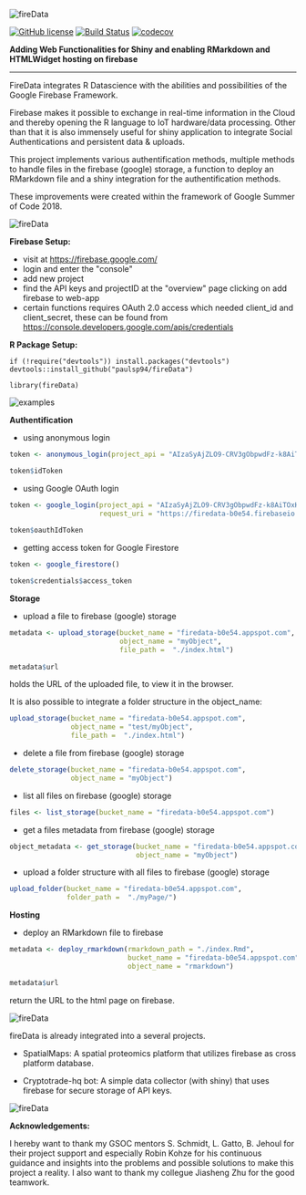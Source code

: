 ![fireData](http://frapbot.kohze.com/fireData/topImage6.jpg)

[![GitHub license](https://img.shields.io/badge/license-MIT-blue.svg)](https://raw.githubusercontent.com/paulsp94/fireData/master/LICENSE.txt)
[![Build Status](https://travis-ci.org/Kohze/fireData.svg?branch=master)](https://travis-ci.org/paulsp94/fireData)
[![codecov](https://codecov.io/gh/Kohze/fireData/branch/master/graph/badge.svg)](https://codecov.io/gh/paulsp94/fireData)

**Adding Web Functionalities for Shiny and enabling RMarkdown and HTMLWidget hosting on firebase**

--- 

FireData integrates R Datascience with the abilities and possibilities of the Google Firebase Framework.

Firebase makes it possible to exchange in real-time information in the Cloud and thereby opening the R language to IoT hardware/data processing. Other than that it is also immensely useful for shiny application to integrate Social Authentications and persistent data & uploads.

This project implements various authentification methods, multiple methods to handle files in the firebase (google) storage, a function to deploy an RMarkdown file and a shiny integration for the authentification methods.

These improvements were created within the framework of Google Summer of Code 2018. 

![fireData](http://frapbot.kohze.com/fireData/setup2.jpg)

**Firebase Setup:**
- visit at https://firebase.google.com/
- login and enter the "console"
- add new project
- find the API keys and projectID at the "overview" page clicking on add firebase to web-app
- certain functions requires OAuth 2.0 access which needed client_id and client_secret, these can be found from https://console.developers.google.com/apis/credentials

**R Package Setup:**

```
if (!require("devtools")) install.packages("devtools")
devtools::install_github("paulsp94/fireData")

library(fireData)
```

![examples](http://frapbot.kohze.com/fireData/examples2.jpg)

**Authentification**

- using anonymous login

```r
token <- anonymous_login(project_api = "AIzaSyAjZLO9-CRV3gObpwdFz-k8AiTOxHSBmdc")

token$idToken
```

- using Google OAuth login

```r
token <- google_login(project_api = "AIzaSyAjZLO9-CRV3gObpwdFz-k8AiTOxHSBmdc", 
                      request_uri = "https://firedata-b0e54.firebaseio.com/")
                      
token$oauthIdToken
```

- getting access token for Google Firestore

```r
token <- google_firestore()

token$credentials$access_token
```

**Storage**

- upload a file to firebase (google) storage

```r
metadata <- upload_storage(bucket_name = "firedata-b0e54.appspot.com",
                           object_name = "myObject", 
                           file_path =  "./index.html")
                           
metadata$url
```

holds the URL of the uploaded file, to view it in the browser.

It is also possible to integrate a folder structure in the object_name:

```r
upload_storage(bucket_name = "firedata-b0e54.appspot.com",
               object_name = "test/myObject", 
               file_path =  "./index.html")
```

- delete a file from firebase (google) storage

```r
delete_storage(bucket_name = "firedata-b0e54.appspot.com",
               object_name = "myObject")
```

- list all files on firebase (google) storage

```r
files <- list_storage(bucket_name = "firedata-b0e54.appspot.com")
```

- get a files metadata from firebase (google) storage

```r
object_metadata <- get_storage(bucket_name = "firedata-b0e54.appspot.com",
                               object_name = "myObject")
```

- upload a folder structure with all files to firebase (google) storage

```r
upload_folder(bucket_name = "firedata-b0e54.appspot.com",
              folder_path =  "./myPage/")
```

**Hosting**

- deploy an RMarkdown file to firebase

```r
metadata <- deploy_rmarkdown(rmarkdown_path = "./index.Rmd",
                             bucket_name = "firedata-b0e54.appspot.com",
                             object_name = "rmarkdown")

metadata$url
```

return the URL to the html page on firebase.



![fireData](http://frapbot.kohze.com/fireData/related2.jpg)

fireData is already integrated into a several projects. 

- SpatialMaps: A spatial proteomics platform that utilizes firebase as cross platform database.

- Cryptotrade-hq bot: A simple data collector (with shiny) that uses firebase for secure storage of API keys.


![fireData](http://frapbot.kohze.com/fireData/development2.jpg)

**Acknowledgements:**

I hereby want to thank my GSOC mentors S. Schmidt, L. Gatto, B. Jehoul for their project support and especially Robin Kohze for his continuous guidance and insights into the problems and possible solutions to make this project a reality. I also want to thank my collegue Jiasheng Zhu for the good teamwork. 
